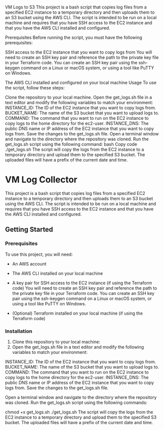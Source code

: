 VM Logs to S3
This project is a bash script that copies log files from a specified EC2 instance to a temporary directory and then uploads them to an S3 bucket using the AWS CLI. The script is intended to be run on a local machine and requires that you have SSH access to the EC2 instance and that you have the AWS CLI installed and configured.

Prerequisites
Before running the script, you must have the following prerequisites:

SSH access to the EC2 instance that you want to copy logs from
You will need to create an SSH key pair and reference the path to the private key file in your Terraform code. You can create an SSH key pair using the ssh-keygen command on a Linux or macOS system, or using a tool like PuTTY on Windows.


The AWS CLI installed and configured on your local machine
Usage
To use the script, follow these steps:

Clone the repository to your local machine.
Open the get_logs.sh file in a text editor and modify the following variables to match your environment:
INSTANCE_ID: The ID of the EC2 instance that you want to copy logs from.
BUCKET_NAME: The name of the S3 bucket that you want to upload logs to.
COMMAND: The command that you want to run on the EC2 instance to copy logs to the home directory for the ec2-user.
INSTANCE_DNS: The public DNS name or IP address of the EC2 instance that you want to copy logs from.
Save the changes to the get_logs.sh file.
Open a terminal window and navigate to the directory where the repository was cloned.
Run the get_logs.sh script using the following command:
bash
Copy code
./get_logs.sh
The script will copy the logs from the EC2 instance to a temporary directory and upload them to the specified S3 bucket. The uploaded files will have a prefix of the current date and time.


# VM Log Collector

This project is a bash script that copies log files from a specified EC2 instance to a temporary directory and then uploads them to an S3 bucket using the AWS CLI. The script is intended to be run on a local machine and requires that you have SSH access to the EC2 instance and that you have the AWS CLI installed and configured.

## Getting Started

### Prerequisites

To use this project, you will need:

* An AWS account
* The AWS CLI installed on your local machine
* A key pair for SSH access to the EC2 instance (if using the Terraform code) You will need to create an SSH key pair and reference the path to the private key file in your Terraform code. You can create an SSH key pair using the ssh-keygen command on a Linux or macOS system, or using a tool like PuTTY on Windows.

* (Optional) Terraform installed on your local machine (if using the Terraform code)

### Installation

1. Clone this repository to your local machine:
2. Open the get_logs.sh file in a text editor and modify the following variables to match your environment:

INSTANCE_ID: The ID of the EC2 instance that you want to copy logs from.
BUCKET_NAME: The name of the S3 bucket that you want to upload logs to.
COMMAND: The command that you want to run on the EC2 instance to copy logs to the home directory for the ec2-user.
INSTANCE_DNS: The public DNS name or IP address of the EC2 instance that you want to copy logs from.
Save the changes to the get_logs.sh file.

Open a terminal window and navigate to the directory where the repository was cloned.
Run the get_logs.sh script using the following commands:

chmod +x get_logs.sh
./get_logs.sh
The script will copy the logs from the EC2 instance to a temporary directory and upload them to the specified S3 bucket. The uploaded files will have a prefix of the current date and time.


